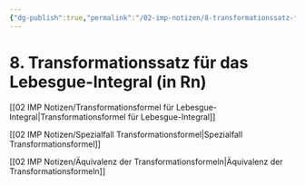 ```yaml
---
{"dg-publish":true,"permalink":"/02-imp-notizen/8-transformationssatz-fuer-das-lebesgue-integral-in-rn/"}
---
```


# 8. Transformationssatz für das Lebesgue-Integral (in Rn)
[[02 IMP Notizen/Transformationsformel für Lebesgue-Integral|Transformationsformel für Lebesgue-Integral]]

[[02 IMP Notizen/Spezialfall Transformationsformel|Spezialfall Transformationsformel]]

[[02 IMP Notizen/Äquivalenz der Transformationsformeln|Äquivalenz der Transformationsformeln]]
